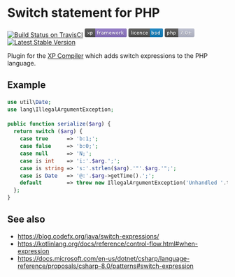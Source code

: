 Switch statement for PHP
========================

[![Build Status on TravisCI](https://secure.travis-ci.org/xp-lang/php-switch-expression.svg)](http://travis-ci.org/xp-lang/php-switch-expression)
[![XP Framework Module](https://raw.githubusercontent.com/xp-framework/web/master/static/xp-framework-badge.png)](https://github.com/xp-framework/core)
[![BSD Licence](https://raw.githubusercontent.com/xp-framework/web/master/static/licence-bsd.png)](https://github.com/xp-framework/core/blob/master/LICENCE.md)
[![Supports PHP 7.0+](https://raw.githubusercontent.com/xp-framework/web/master/static/php-7_0plus.png)](http://php.net/)
[![Latest Stable Version](https://poser.pugx.org/xp-lang/php-switch-expression/version.png)](https://packagist.org/packages/xp-lang/php-switch-expression)

Plugin for the [XP Compiler](https://github.com/xp-framework/compiler/) which adds switch expressions to the PHP language.

Example
-------
```php
use util\Date;
use lang\IllegalArgumentException;

public function serialize($arg) {
  return switch ($arg) {
    case true      => 'b:1;';
    case false     => 'b:0;';
    case null      => 'N;';
    case is int    => 'i:'.$arg.';';
    case is string => 's:'.strlen($arg).'"'.$arg.'";';
    case is Date   => '@:'.$arg->getTime().';';
    default        => throw new IllegalArgumentException('Unhandled '.typeof($arg));
  };
}
```

See also
--------
* https://blog.codefx.org/java/switch-expressions/
* https://kotlinlang.org/docs/reference/control-flow.html#when-expression
* https://docs.microsoft.com/en-us/dotnet/csharp/language-reference/proposals/csharp-8.0/patterns#switch-expression